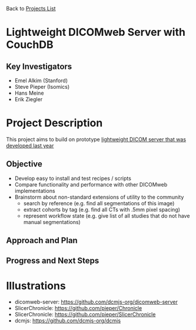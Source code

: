 Back to [Projects List](../../README.md#ProjectsList)

# Lightweight DICOMweb Server with CouchDB 

## Key Investigators

- Emel Alkim (Stanford)
- Steve Pieper (Isomics)
- Hans Meine
- Erik Ziegler

# Project Description

This project aims to build on prototype [lightweight DICOM server that was developed last year](https://projectweek.na-mic.org/PW30_2019_GranCanaria/Projects/DICOMweb-CouchDB/)

## Objective

<!-- Describe here WHAT you would like to achieve (what you will have as end result). -->

* Develop easy to install and test recipes / scripts
* Compare functionality and performance with other DICOMweb implementations
* Brainstorm about non-standard extensions of utility to the community
  * search by reference (e.g. find all segmentations of this image)
  * extract cohorts by tag (e.g. find all CTs with .5mm pixel spacing)
  * represent workflow state (e.g. give list of all studies that do not have manual segmentations)


## Approach and Plan

<!-- Describe here HOW you would like to achieve the objectives stated above. -->


## Progress and Next Steps

<!-- Update this section as you make progress, describing of what you have ACTUALLY DONE. If there are specific steps that you could not complete then you can describe them here, too. -->



# Illustrations

<!-- Add pictures and links to videos that demonstrate what has been accomplished.


# Background and References

<!-- If you developed any software, include link to the source code repository. If possible, also add links to sample data, and to any relevant publications. -->
- dicomweb-server: https://github.com/dcmjs-org/dicomweb-server
- SlicerChronicle: https://github.com/pieper/Chronicle
- SlicerChronicle: https://github.com/pieper/SlicerChronicle
- dcmjs: https://github.com/dcmjs-org/dcmjs

